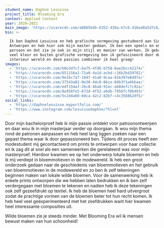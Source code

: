 ```yaml
---
student_name: Daphné Lesuisse
project_title: Blooming Era
context: Applied Context
year: 2020—2021
main_image: 'https://ucarecdn.com/a8065b4b-6352-436a-b7c6-416ed0a5d7c6/'
bio: >-

  Ik ben Daphné Lesuisse en heb grafische vormgeving gestudeerd aan Sint Lucas
  Antwerpen en heb hier ook mijn master gedaan. Ik ben een speels en enthousiast
  persoon en dat zie je ook in mijn stijl en manier van werken. Ik gebruik heel
  veel kleur en buiten grafische vormgeving ben ik gefascineerd door de mode en
  interieur wereld en deze passies combineer ik heel graag!
images:
  - 'https://ucarecdn.com/b0e3d7c7-ba75-4fd6-b758-0ae2bcc42174/'
  - 'https://ucarecdn.com/651316a1-71a0-4a1d-acbd-c16b2bd39782/'
  - 'https://ucarecdn.com/9e1bc7a7-184f-41a8-9caa-816397e8d87e/'
  - 'https://ucarecdn.com/37543a82-0e30-44c0-8bce-04b3f1a4bbae/'
  - 'https://ucarecdn.com/edf154af-26c8-4ba8-91ec-a604efc7c92a/'
  - 'https://ucarecdn.com/8a958fe5-672d-4f52-a6db-7956fcf0b493/'
  - 'https://ucarecdn.com/5c2d4a60-68ca-42c2-82bf-c4c3568b2df5/'
social_links:
  - 'https://daphnelesuisse.myportfolio.com/'
  - 'https://www.instagram.com/lesuissedaphne/?hl=nl'
---
```

Door mijn bachelorproef heb ik mijn passie ontdekt voor patroonontwerpen en daar wou ik in mijn masterjaar verder op doorgaan. Ik wou mijn thema rond de patronen aanpassen en heb heel lang liggen zoeken naar een gepast thema waar ik door gepassioneerd ben. Tijdens dit proces heeft een modestudent mij gecontacteerd om prints te ontwerpen voor haar collectie en ik zag dit al snel als een samenwerken die gerelateerd was voor mijn masterproef. Hierdoor kwamen we op het onderwerp lokale bloemen en heb ik mij verdiept in bloemmotieven in de modewereld. Ik heb een groot onderzoek gedaan naar de geschiedenis van bloemmotieven en het gebruik van bloemmotieven in de modewereld en zo ben ik zelf tekeningen beginnen maken van lokale wilde bloemen.
Voor de samenwerking heb ik enkele prints ontworpen die we hebben laten bedrukken en ik ben zelf verdergegaan met bloemen te tekenen en nadien heb ik deze tekeningen ook zelf gezeefdrukt op textiel. Ik heb de bloemen heel hard uitvergroot zodat de prachtige vormen van de bloemen beter tot hun recht komen. Ik heb heel veel geëxperimenteerd met het zeefdrukken want hier kwamen heel interessante composities uit.

Wilde bloemen zie je steeds minder. Met Blooming Era wil ik mensen bewust maken van hun schoonheid!
